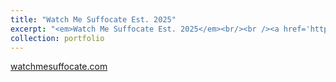 ```yaml
---
title: "Watch Me Suffocate Est. 2025"
excerpt: "<em>Watch Me Suffocate Est. 2025</em><br/><br /><a href='https://official.watchmesuffocate.com/posts/watch-me-suffocate-est-2025/' target='_blank'><img src='/images/portfolio/watch_me_suffocate_est_2025.png'></a>"
collection: portfolio
---
```


[watchmesuffocate.com](https://watchmesuffocate.com)